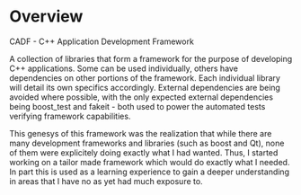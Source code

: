 # Overview
CADF - C++ Application Development Framework

A collection of libraries that form a framework for the purpose of developing C++ applications. Some can be used individually, others have dependencies on other portions of the framework. Each individual library will detail its own specifics accordingly. External dependencies are being avoided where possible, with the only expected external dependencies being boost_test and fakeit - both used to power the automated tests verifying framework capabilities.

This genesys of this framework was the realization that while there are many development frameworks and libraries (such as boost and Qt), none of them were explicitely doing exactly what I had wanted. Thus, I started working on a tailor made framework which would do exactly what I needed. In part this is used as a learning experience to gain a deeper understanding in areas that I have no as yet had much exposure to.

